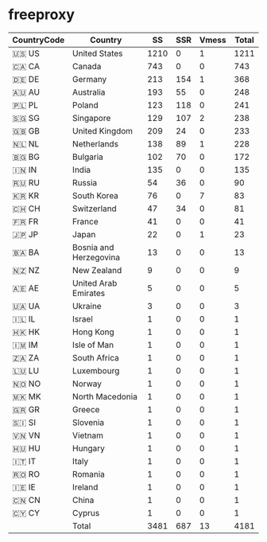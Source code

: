 # freeproxy

|CountryCode|Country|SS|SSR|Vmess|Total|
|  ----  | ----  |  ----  | ----  |  ----  | ----  |
|🇺🇸 US|United States|1210|0|1|1211|
|🇨🇦 CA|Canada|743|0|0|743|
|🇩🇪 DE|Germany|213|154|1|368|
|🇦🇺 AU|Australia|193|55|0|248|
|🇵🇱 PL|Poland|123|118|0|241|
|🇸🇬 SG|Singapore|129|107|2|238|
|🇬🇧 GB|United Kingdom|209|24|0|233|
|🇳🇱 NL|Netherlands|138|89|1|228|
|🇧🇬 BG|Bulgaria|102|70|0|172|
|🇮🇳 IN|India|135|0|0|135|
|🇷🇺 RU|Russia|54|36|0|90|
|🇰🇷 KR|South Korea|76|0|7|83|
|🇨🇭 CH|Switzerland|47|34|0|81|
|🇫🇷 FR|France|41|0|0|41|
|🇯🇵 JP|Japan|22|0|1|23|
|🇧🇦 BA|Bosnia and Herzegovina|13|0|0|13|
|🇳🇿 NZ|New Zealand|9|0|0|9|
|🇦🇪 AE|United Arab Emirates|5|0|0|5|
|🇺🇦 UA|Ukraine|3|0|0|3|
|🇮🇱 IL|Israel|1|0|0|1|
|🇭🇰 HK|Hong Kong|1|0|0|1|
|🇮🇲 IM|Isle of Man|1|0|0|1|
|🇿🇦 ZA|South Africa|1|0|0|1|
|🇱🇺 LU|Luxembourg|1|0|0|1|
|🇳🇴 NO|Norway|1|0|0|1|
|🇲🇰 MK|North Macedonia|1|0|0|1|
|🇬🇷 GR|Greece|1|0|0|1|
|🇸🇮 SI|Slovenia|1|0|0|1|
|🇻🇳 VN|Vietnam|1|0|0|1|
|🇭🇺 HU|Hungary|1|0|0|1|
|🇮🇹 IT|Italy|1|0|0|1|
|🇷🇴 RO|Romania|1|0|0|1|
|🇮🇪 IE|Ireland|1|0|0|1|
|🇨🇳 CN|China|1|0|0|1|
|🇨🇾 CY|Cyprus|1|0|0|1|
||Total|3481|687|13|4181|
